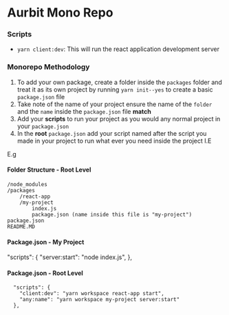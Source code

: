# Aurbit Mono Repo


### Scripts

- `yarn client:dev`: This will run the react application development server

### Monorepo Methodology

1) To add your own package, create a folder inside the `packages` folder and treat it as its own project by running `yarn init--yes` to create a basic `package.json` file
2) Take note of the name of your project ensure the name of the `folder` and the `name` inside the `package.json` file **match**
4) Add your **scripts** to run your project as you would any normal project in your `package.json`
3) In the **root** `package.json` add your script named after the script you made in your project to run what ever you need inside the project I.E

E.g 

#### Folder Structure - Root Level
```
/node_modules
/packages
    /react-app
    /my-project
        index.js
        package.json (name inside this file is "my-project")
package.json
README.MD
```

#### Package.json - My Project
  "scripts": {
    "server:start": "node index.js",
  },

#### Package.json - Root Level
```
  "scripts": {
    "client:dev": "yarn workspace react-app start",
    "any:name": "yarn workspace my-project server:start"
  },
```
